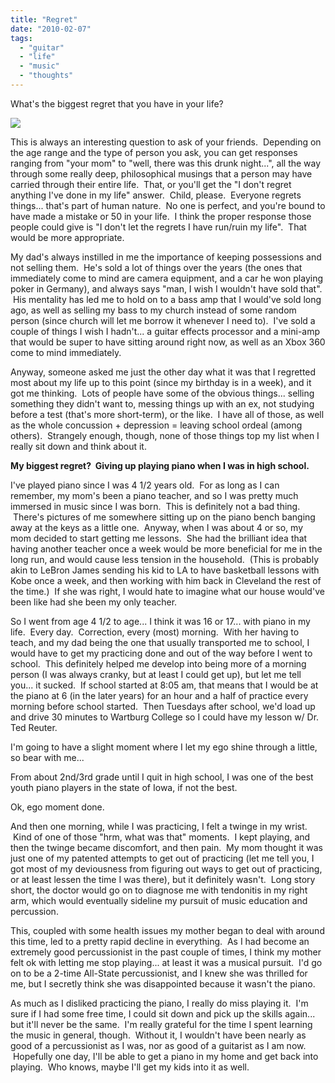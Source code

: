 ```yaml
---
title: "Regret"
date: "2010-02-07"
tags:
  - "guitar"
  - "life"
  - "music"
  - "thoughts"
---
```


What's the biggest regret that you have in your life?

![](images/regret-785852.jpg)

This is always an interesting question to ask of your friends.  Depending on the age range and the type of person you ask, you can get responses ranging from "your mom" to "well, there was this drunk night...", all the way through some really deep, philosophical musings that a person may have carried through their entire life.  That, or you'll get the "I don't regret anything I've done in my life" answer.  Child, please.  Everyone regrets things... that's part of human nature.  No one is perfect, and you're bound to have made a mistake or 50 in your life.  I think the proper response those people could give is "I don't let the regrets I have run/ruin my life".  That would be more appropriate.

My dad's always instilled in me the importance of keeping possessions and not selling them.  He's sold a lot of things over the years (the ones that immediately come to mind are camera equipment, and a car he won playing poker in Germany), and always says "man, I wish I wouldn't have sold that".  His mentality has led me to hold on to a bass amp that I would've sold long ago, as well as selling my bass to my church instead of some random person (since church will let me borrow it whenever I need to).  I've sold a couple of things I wish I hadn't... a guitar effects processor and a mini-amp that would be super to have sitting around right now, as well as an Xbox 360 come to mind immediately.

Anyway, someone asked me just the other day what it was that I regretted most about my life up to this point (since my birthday is in a week), and it got me thinking.  Lots of people have some of the obvious things... selling something they didn't want to, messing things up with an ex, not studying before a test (that's more short-term), or the like.  I have all of those, as well as the whole concussion + depression = leaving school ordeal (among others).  Strangely enough, though, none of those things top my list when I really sit down and think about it.

**My biggest regret?  Giving up playing piano when I was in high school.**

I've played piano since I was 4 1/2 years old.  For as long as I can remember, my mom's been a piano teacher, and so I was pretty much immersed in music since I was born.  This is definitely not a bad thing.  There's pictures of me somewhere sitting up on the piano bench banging away at the keys as a little one.  Anyway, when I was about 4 or so, my mom decided to start getting me lessons.  She had the brilliant idea that having another teacher once a week would be more beneficial for me in the long run, and would cause less tension in the household.  (This is probably akin to LeBron James sending his kid to LA to have basketball lessons with Kobe once a week, and then working with him back in Cleveland the rest of the time.)  If she was right, I would hate to imagine what our house would've been like had she been my only teacher.

So I went from age 4 1/2 to age... I think it was 16 or 17... with piano in my life.  Every day.  Correction, every (most) morning.  With her having to teach, and my dad being the one that usually transported me to school, I would have to get my practicing done and out of the way before I went to school.  This definitely helped me develop into being more of a morning person (I was always cranky, but at least I could get up), but let me tell you... it sucked.  If school started at 8:05 am, that means that I would be at the piano at 6 (in the later years) for an hour and a half of practice every morning before school started.  Then Tuesdays after school, we'd load up and drive 30 minutes to Wartburg College so I could have my lesson w/ Dr. Ted Reuter.

I'm going to have a slight moment where I let my ego shine through a little, so bear with me...

From about 2nd/3rd grade until I quit in high school, I was one of the best youth piano players in the state of Iowa, if not the best.

Ok, ego moment done.

And then one morning, while I was practicing, I felt a twinge in my wrist.  Kind of one of those "hrm, what was that" moments.  I kept playing, and then the twinge became discomfort, and then pain.  My mom thought it was just one of my patented attempts to get out of practicing (let me tell you, I got most of my deviousness from figuring out ways to get out of practicing, or at least lessen the time I was there), but it definitely wasn't.  Long story short, the doctor would go on to diagnose me with tendonitis in my right arm, which would eventually sideline my pursuit of music education and percussion.

This, coupled with some health issues my mother began to deal with around this time, led to a pretty rapid decline in everything.  As I had become an extremely good percussionist in the past couple of times, I think my mother felt ok with letting me stop playing... at least it was a musical pursuit.  I'd go on to be a 2-time All-State percussionist, and I knew she was thrilled for me, but I secretly think she was disappointed because it wasn't the piano.

As much as I disliked practicing the piano, I really do miss playing it.  I'm sure if I had some free time, I could sit down and pick up the skills again... but it'll never be the same.  I'm really grateful for the time I spent learning the music in general, though.  Without it, I wouldn't have been nearly as good of a percussionist as I was, nor as good of a guitarist as I am now.  Hopefully one day, I'll be able to get a piano in my home and get back into playing.  Who knows, maybe I'll get my kids into it as well.
